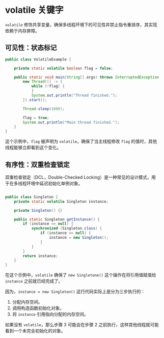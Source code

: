 # volatile 关键字

`volatile` 修饰共享变量，确保多线程环境下的可见性并禁止指令重排序，其实现依赖于内存屏障。

## 可见性：状态标记

```java
public class VolatileExample {

    private static volatile boolean flag = false;

    public static void main(String[] args) throws InterruptedException {
        new Thread(() -> {
            while (!flag) {
            }
            System.out.println("Thread finished.");
        }).start();

        Thread.sleep(1000);

        flag = true;
        System.out.println("Main thread finished.");
    }
}
```

这个示例中，`flag` 被声明为 `volatile`，确保了当主线程修改 `flag` 的值时，其他线程能够立即看到这个变化。

## 有序性：双重检查锁定

双重检查锁定（DCL，Double-Checked Locking）是一种常见的设计模式，用于在多线程环境中延迟初始化单例对象。

```java

public class Singleton {
    private static volatile Singleton instance;

    private Singleton() {}

    public static Singleton getInstance() {
        if (instance == null) {
            synchronized (Singleton.class) {
                if (instance == null) {
                    instance = new Singleton();
                }
            }
        }
        return instance;
    }
}

```

在这个示例中，`volatile` 确保了 `new Singletone()` 这个操作在将引用值赋值给 `instance` 之前就已经完成了。

因为，`instance = new Singleton()` 这行代码实际上是分为三步执行的：

1. 分配内存空间。
2. 调用构造函数初始化对象。
3. 将 `instance` 引用指向分配的内存空间。

如果没有 `volatile`，那么步骤 3 可能会在步骤 2 之前执行，这样其他线程就可能看到一个未完全初始化的对象。
